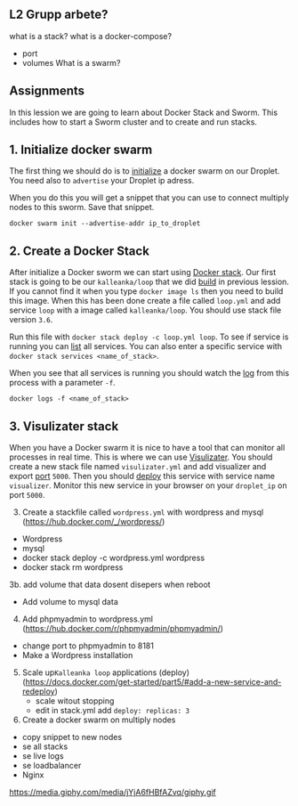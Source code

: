 ## L2 Grupp arbete?

what is a stack?
what is a docker-compose?

- port
- volumes
  What is a swarm?

## Assignments

In this lession we are going to learn about Docker Stack and Sworm. This includes how to start a Sworm cluster and to create and run stacks.

## 1. Initialize docker swarm

The first thing we should do is to [initialize](https://docs.docker.com/engine/reference/commandline/swarm_init/#extended-description) a docker swarm on our Droplet. You need also to `advertise` your Droplet ip adress.

When you do this you will get a snippet that you can use to connect multiply nodes to this sworm. Save that snippet.

`docker swarm init --advertise-addr ip_to_droplet`

## 2. Create a Docker Stack

After initialize a Docker sworm we can start using [Docker stack](https://docs.docker.com/get-started/part5/#introduction). Our first stack is going to be our `kalleanka/loop` that we did [build](https://docs.docker.com/engine/reference/commandline/build/#tarball-contexts) in previous lession. If you cannot find it when you type `docker image ls` then you need to build this image. When this has been done create a file called `loop.yml` and add service `loop` with a image called `kalleanka/loop`. You should use stack file version `3.6`.

Run this file with `docker stack deploy -c loop.yml loop`. To see if service is running you can [list](https://docs.docker.com/engine/reference/commandline/service_ls/#related-commands) all services. You can also enter a specific service with `docker stack services <name_of_stack>`.

When you see that all services is running you should watch the [log](https://docs.docker.com/engine/reference/commandline/logs/#usage) from this process with a parameter `-f`.

`docker logs -f <name_of_stack>`

## 3. Visulizater stack

When you have a Docker swarm it is nice to have a tool that can monitor all processes in real time. This is where we can use [Visulizater](https://github.com/dockersamples/docker-swarm-visualizer).
You should create a new stack file named `visulizater.yml` and add visualizer and export [port](https://docs.docker.com/compose/compose-file/#pid) `5000`. Then you should [deploy](https://docs.docker.com/engine/reference/commandline/deploy/#parent-command) this service with service name `visualizer`.
Monitor this new service in your browser on your `droplet_ip` on port `5000`.

3. Create a stackfile called `wordpress.yml` with wordpress and mysql (https://hub.docker.com/_/wordpress/)

- Wordpress
- mysql
- docker stack deploy -c wordpress.yml wordpress
- docker stack rm wordpress

3b. add volume that data dosent disepers when reboot

- Add volume to mysql data

4. Add phpmyadmin to wordpress.yml (https://hub.docker.com/r/phpmyadmin/phpmyadmin/)

- change port to phpmyadmin to 8181
- Make a Wordpress installation

5. Scale up`Kalleanka loop` applications (deploy)(https://docs.docker.com/get-started/part5/#add-a-new-service-and-redeploy)
   - scale witout stopping
   - edit in stack.yml add `deploy: replicas: 3`
6. Create a docker swarm on multiply nodes

- copy snippet to new nodes
- se all stacks
- se live logs
- se loadbalancer
- Nginx

https://media.giphy.com/media/jYjA6fHBfAZvq/giphy.gif

